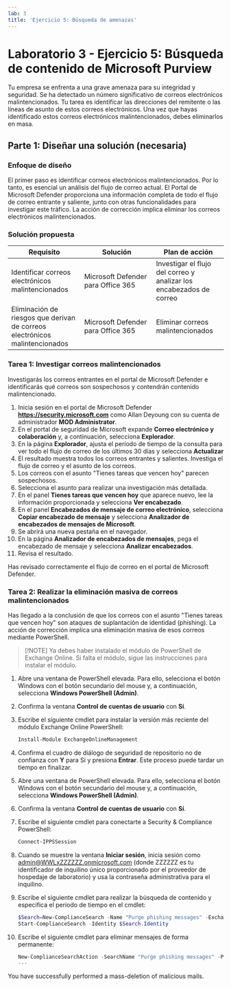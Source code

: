 ```yaml
---
lab: 3
title: 'Ejercicio 5: Búsqueda de amenazas'
---
```



# Laboratorio 3 - Ejercicio 5: Búsqueda de contenido de Microsoft Purview

Tu empresa se enfrenta a una grave amenaza para su integridad y seguridad. Se ha detectado un número significativo de correos electrónicos malintencionados. Tu tarea es identificar las direcciones del remitente o las líneas de asunto de estos correos electrónicos. Una vez que hayas identificado estos correos electrónicos malintencionados, debes eliminarlos en masa.

## Parte 1: Diseñar una solución (necesaria)

### Enfoque de diseño

El primer paso es identificar correos electrónicos malintencionados. Por lo tanto, es esencial un análisis del flujo de correo actual. El Portal de Microsoft Defender proporciona una información completa de todo el flujo de correo entrante y saliente, junto con otras funcionalidades para investigar este tráfico. La acción de corrección implica eliminar los correos electrónicos malintencionados. 

### Solución propuesta

|Requisito|Solución|Plan de acción|
|----|----|----|
|Identificar correos electrónicos malintencionados|Microsoft Defender para Office 365|Investigar el flujo del correo y analizar los encabezados de correo|
|Eliminación de riesgos que derivan de correos electrónicos malintencionados|Microsoft Defender para Office 365|Eliminar correos malintencionados|

### Tarea 1: Investigar correos malintencionados

Investigarás los correos entrantes en el portal de Microsoft Defender e identificarás qué correos son sospechosos y contendrán contenido malintencionado.

1. Inicia sesión en el portal de Microsoft Defender **https://security.microsoft.com** como Allan Deyoung con su cuenta de administrador **MOD Administrator**.
1. En el portal de seguridad de Microsoft expande **Correo electrónico y colaboración** y, a continuación, selecciona **Explorador**.
1. En la página **Explorador**, ajusta el período de tiempo de la consulta para ver todo el flujo de correo de los últimos 30 días y selecciona **Actualizar**
1. El resultado muestra todos los correos entrantes y salientes. Investiga el flujo de correo y el asunto de los correos.
1. Los correos con el asunto "Tienes tareas que vencen hoy" parecen sospechosos.
1. Selecciona el asunto para realizar una investigación más detallada.
1. En el panel **Tienes tareas que vencen hoy** que aparece nuevo, lee la información proporcionada y selecciona **Ver encabezado**.
1. En el panel **Encabezados de mensaje de correo electrónico**, selecciona **Copiar encabezado de mensaje** y selecciona **Analizador de encabezados de mensajes de Microsoft**.
1. Se abrirá una nueva pestaña en el navegador.
1. En la página **Analizador de encabezados de mensajes**, pega el encabezado de mensaje y selecciona **Analizar encabezados**.
1. Revisa el resultado.

Has revisado correctamente el flujo de correo en el portal de Microsoft Defender.

### Tarea 2: Realizar la eliminación masiva de correos malintencionados

Has llegado a la conclusión de que los correos con el asunto "Tienes tareas que vencen hoy" son ataques de suplantación de identidad (phishing). La acción de corrección implica una eliminación masiva de esos correos mediante PowerShell.

>[!NOTE] Ya debes haber instalado el módulo de PowerShell de Exchange Online. Si falta el módulo, sigue las instrucciones para instalar el módulo.

1. Abre una ventana de PowerShell elevada. Para ello, selecciona el botón Windows con el botón secundario del mouse y, a continuación, selecciona **Windows PowerShell (Admin)**.
1. Confirma la ventana **Control de cuentas de usuario** con **Sí**.
1. Escribe el siguiente cmdlet para instalar la versión más reciente del módulo Exchange Online PowerShell:

    ```powershell
    Install-Module ExchangeOnlineManagement
    ```
1. Confirma el cuadro de diálogo de seguridad de repositorio no de confianza con **Y** para Sí y presiona **Entrar**.  Este proceso puede tardar un tiempo en finalizar.
1. Abre una ventana de PowerShell elevada. Para ello, selecciona el botón Windows con el botón secundario del mouse y, a continuación, selecciona **Windows PowerShell (Admin)**.
1. Confirma la ventana **Control de cuentas de usuario** con **Sí**.
1. Escribe el siguiente cmdlet para conectarte a Security & Compliance PowerShell:

    ```powershell
    Connect-IPPSSession
    ```

1. Cuando se muestre la ventana **Iniciar sesión**, inicia sesión como admin@WWLxZZZZZZ.onmicrosoft.com (donde ZZZZZZ es tu identificador de inquilino único proporcionado por el proveedor de hospedaje de laboratorio) y usa la contraseña administrativa para el inquilino.
1. Escribe el siguiente cmdlet para realizar la búsqueda de contenido y especifica el período de tiempo en el cmdlet:

    ```powershell
    $Search=New-ComplianceSearch -Name "Purge phishing messages" -ExchangeLocation All -ContentMatchQuery '(Received:mm/dd/yyyy..mm/dd/yyyy) AND (Subject:"You have tasks due today")'
    Start-ComplianceSearch -Identity $Search.Identity
    ```
1. Escribe el siguiente cmdlet para eliminar mensajes de forma permanente:

    ```powershell
    New-ComplianceSearchAction -SearchName "Purge phishing messages" -Purge -PurgeType HardDelete
    ---
You have successfully performed a mass-deletion of malicious mails.